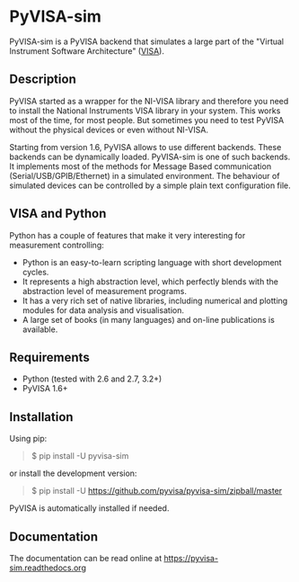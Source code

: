 # PyVISA-sim

PyVISA-sim is a PyVISA backend that simulates a large part of the
"Virtual Instrument Software Architecture"
([VISA](http://www.ivifoundation.org/Downloads/Specifications.htm)).

## Description

PyVISA started as a wrapper for the NI-VISA library and therefore you
need to install the National Instruments VISA library in your system.
This works most of the time, for most people. But sometimes you need to
test PyVISA without the physical devices or even without NI-VISA.

Starting from version 1.6, PyVISA allows to use different backends.
These backends can be dynamically loaded. PyVISA-sim is one of such
backends. It implements most of the methods for Message Based
communication (Serial/USB/GPIB/Ethernet) in a simulated environment. The
behaviour of simulated devices can be controlled by a simple plain text
configuration file.

## VISA and Python

Python has a couple of features that make it very interesting for
measurement controlling:

  - Python is an easy-to-learn scripting language with short development
    cycles.
  - It represents a high abstraction level, which perfectly blends with
    the abstraction level of measurement programs.
  - It has a very rich set of native libraries, including numerical and
    plotting modules for data analysis and visualisation.
  - A large set of books (in many languages) and on-line publications is
    available.

## Requirements

  - Python (tested with 2.6 and 2.7, 3.2+)
  - PyVISA 1.6+

## Installation

Using pip:

> $ pip install -U pyvisa-sim

or install the development version:

> $ pip install -U <https://github.com/pyvisa/pyvisa-sim/zipball/master>

PyVISA is automatically installed if needed.

## Documentation

The documentation can be read online at
<https://pyvisa-sim.readthedocs.org>